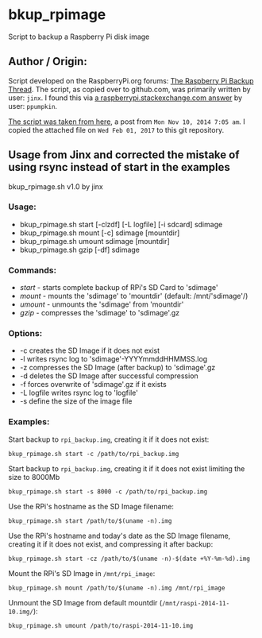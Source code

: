 # bkup_rpimage
Script to backup a Raspberry Pi disk image

## Author / Origin:
Script developed on the RaspberryPi.org forums: [The Raspberry Pi Backup Thread](https://www.raspberrypi.org/forums/viewtopic.php?f=63&t=12079).
The script, as copied over to github.com, was primarily written by user: `jinx`.
I found this via [a raspberrypi.stackexchange.com answer](http://raspberrypi.stackexchange.com/a/5431/61087) by user: `ppumpkin`.

[The script was taken from here](https://www.raspberrypi.org/forums/viewtopic.php?p=638345#p638345), a post from `Mon Nov 10, 2014 7:05 am`.
I copied the attached file on `Wed Feb 01, 2017` to this git repository.


## Usage from Jinx and corrected the mistake of using rsync instead of start in the examples

bkup_rpimage.sh v1.0 by jinx

### Usage:

* bkup_rpimage.sh start [-clzdf] [-L logfile] [-i sdcard] sdimage
* bkup_rpimage.sh mount [-c] sdimage [mountdir]
* bkup_rpimage.sh umount sdimage [mountdir]
* bkup_rpimage.sh gzip [-df] sdimage

### Commands:

* *start* - starts complete backup of RPi's SD Card to 'sdimage'
* *mount* - mounts the 'sdimage' to 'mountdir' (default: /mnt/'sdimage'/)
* *umount* - unmounts the 'sdimage' from 'mountdir'
* *gzip* - compresses the 'sdimage' to 'sdimage'.gz

### Options:

* -c creates the SD Image if it does not exist
* -l writes rsync log to 'sdimage'-YYYYmmddHHMMSS.log
* -z compresses the SD Image (after backup) to 'sdimage'.gz
* -d deletes the SD Image after successful compression
* -f forces overwrite of 'sdimage'.gz if it exists
* -L logfile writes rsync log to 'logfile'
* -s define the size of the image file

### Examples:

Start backup to `rpi_backup.img`, creating it if it does not exist:
```
bkup_rpimage.sh start -c /path/to/rpi_backup.img
```

Start backup to `rpi_backup.img`, creating it if it does not exist limiting 
 the size to 8000Mb
```
bkup_rpimage.sh start -s 8000 -c /path/to/rpi_backup.img
```


Use the RPi's hostname as the SD Image filename:
```
bkup_rpimage.sh start /path/to/$(uname -n).img
```

Use the RPi's hostname and today's date as the SD Image filename,
creating it if it does not exist, and compressing it after backup:
```
bkup_rpimage.sh start -cz /path/to/$(uname -n)-$(date +%Y-%m-%d).img
```

Mount the RPi's SD Image in `/mnt/rpi_image`:
```
bkup_rpimage.sh mount /path/to/$(uname -n).img /mnt/rpi_image
```

Unmount the SD Image from default mountdir (`/mnt/raspi-2014-11-10.img/`):
```
bkup_rpimage.sh umount /path/to/raspi-2014-11-10.img
```
